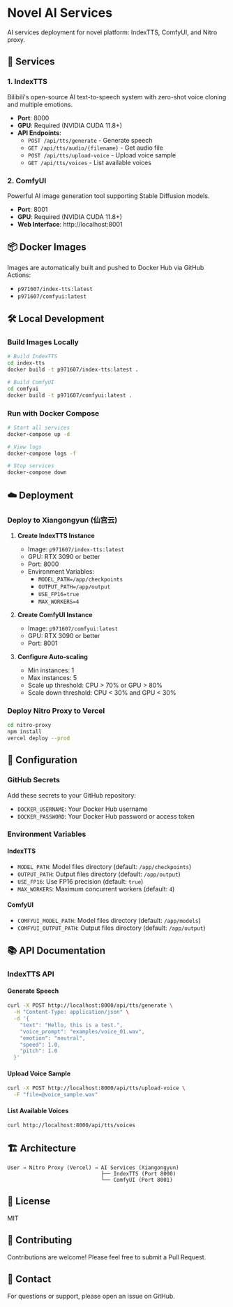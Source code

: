 # Novel AI Services

AI services deployment for novel platform: IndexTTS, ComfyUI, and Nitro proxy.

## 🚀 Services

### 1. IndexTTS
Bilibili's open-source AI text-to-speech system with zero-shot voice cloning and multiple emotions.

- **Port**: 8000
- **GPU**: Required (NVIDIA CUDA 11.8+)
- **API Endpoints**:
  - `POST /api/tts/generate` - Generate speech
  - `GET /api/tts/audio/{filename}` - Get audio file
  - `POST /api/tts/upload-voice` - Upload voice sample
  - `GET /api/tts/voices` - List available voices

### 2. ComfyUI
Powerful AI image generation tool supporting Stable Diffusion models.

- **Port**: 8001
- **GPU**: Required (NVIDIA CUDA 11.8+)
- **Web Interface**: http://localhost:8001

## 📦 Docker Images

Images are automatically built and pushed to Docker Hub via GitHub Actions:

- `p971607/index-tts:latest`
- `p971607/comfyui:latest`

## 🛠️ Local Development

### Build Images Locally

```bash
# Build IndexTTS
cd index-tts
docker build -t p971607/index-tts:latest .

# Build ComfyUI
cd comfyui
docker build -t p971607/comfyui:latest .
```

### Run with Docker Compose

```bash
# Start all services
docker-compose up -d

# View logs
docker-compose logs -f

# Stop services
docker-compose down
```

## ☁️ Deployment

### Deploy to Xiangongyun (仙宫云)

1. **Create IndexTTS Instance**
   - Image: `p971607/index-tts:latest`
   - GPU: RTX 3090 or better
   - Port: 8000
   - Environment Variables:
     - `MODEL_PATH=/app/checkpoints`
     - `OUTPUT_PATH=/app/output`
     - `USE_FP16=true`
     - `MAX_WORKERS=4`

2. **Create ComfyUI Instance**
   - Image: `p971607/comfyui:latest`
   - GPU: RTX 3090 or better
   - Port: 8001

3. **Configure Auto-scaling**
   - Min instances: 1
   - Max instances: 5
   - Scale up threshold: CPU > 70% or GPU > 80%
   - Scale down threshold: CPU < 30% and GPU < 30%

### Deploy Nitro Proxy to Vercel

```bash
cd nitro-proxy
npm install
vercel deploy --prod
```

## 🔧 Configuration

### GitHub Secrets

Add these secrets to your GitHub repository:

- `DOCKER_USERNAME`: Your Docker Hub username
- `DOCKER_PASSWORD`: Your Docker Hub password or access token

### Environment Variables

#### IndexTTS
- `MODEL_PATH`: Model files directory (default: `/app/checkpoints`)
- `OUTPUT_PATH`: Output files directory (default: `/app/output`)
- `USE_FP16`: Use FP16 precision (default: `true`)
- `MAX_WORKERS`: Maximum concurrent workers (default: `4`)

#### ComfyUI
- `COMFYUI_MODEL_PATH`: Model files directory (default: `/app/models`)
- `COMFYUI_OUTPUT_PATH`: Output files directory (default: `/app/output`)

## 📚 API Documentation

### IndexTTS API

#### Generate Speech

```bash
curl -X POST http://localhost:8000/api/tts/generate \
  -H "Content-Type: application/json" \
  -d '{
    "text": "Hello, this is a test.",
    "voice_prompt": "examples/voice_01.wav",
    "emotion": "neutral",
    "speed": 1.0,
    "pitch": 1.0
  }'
```

#### Upload Voice Sample

```bash
curl -X POST http://localhost:8000/api/tts/upload-voice \
  -F "file=@voice_sample.wav"
```

#### List Available Voices

```bash
curl http://localhost:8000/api/tts/voices
```

## 🏗️ Architecture

```
User → Nitro Proxy (Vercel) → AI Services (Xiangongyun)
                              ├── IndexTTS (Port 8000)
                              └── ComfyUI (Port 8001)
```

## 📝 License

MIT

## 🤝 Contributing

Contributions are welcome! Please feel free to submit a Pull Request.

## 📧 Contact

For questions or support, please open an issue on GitHub.

